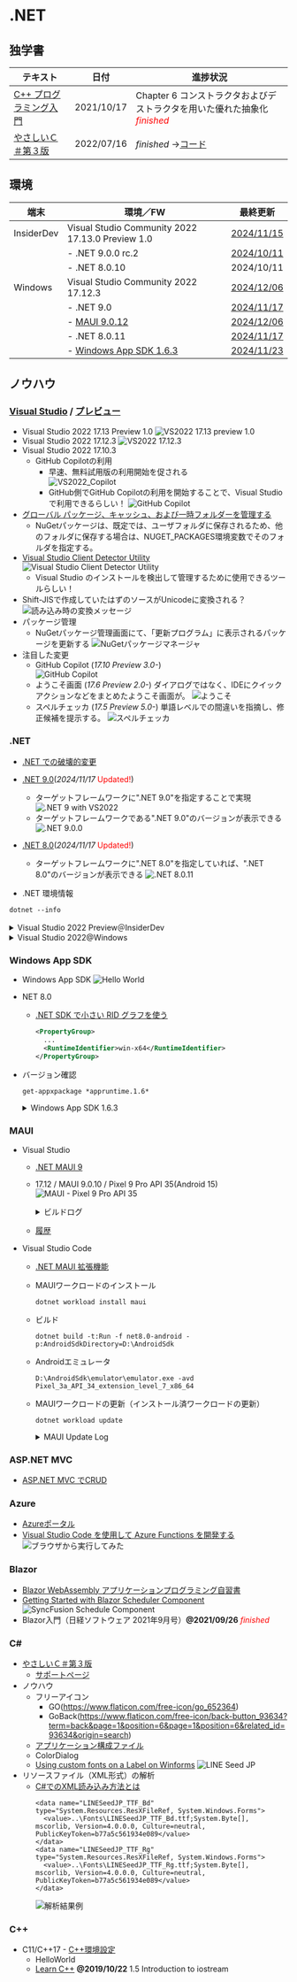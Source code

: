 # .NET

##  独学書

  |テキスト                                                      |日付      |進捗状況
  |-------------------------------------------------------------|----------|---
  |[C++ プログラミング入門](http://examples.oreilly.com/core/)     |2021/10/17|Chapter 6 コンストラクタおよびデストラクタを用いた優れた抽象化<span style="color: red;">*finished*</span>
  |[やさしいＣ＃第３版](https://isbn2.sbcr.jp/03922/)              |2022/07/16|*finished* ->[コード](https://github.com/Tatsukiyoshi/Weekend_Programming/tree/main/net/C%23/YCSSample)

##  環境
  |端末       |環境／FW                                          |最終更新
  |-----------|-------------------------------------------------|----------
  |InsiderDev |Visual Studio Community 2022 17.13.0 Preview 1.0 |[2024/11/15](https://learn.microsoft.com/ja-jp/visualstudio/releases/2022/release-notes-preview)
  |           |- .NET 9.0.0 rc.2                                |[2024/10/11](https://dotnet.microsoft.com/en-us/download/dotnet/9.0?hl=ja-JP)
  |           |- .NET 8.0.10                                    |2024/10/11
  |Windows    |Visual Studio Community 2022 17.12.3             |[2024/12/06](https://learn.microsoft.com/en-us/visualstudio/releases/2022/release-notes)
  |           |- .NET 9.0                                       |[2024/11/17](https://dotnet.microsoft.com/ja-jp/download/dotnet)
  |           |  - [MAUI 9.0.12](#maui)                         |[2024/12/06](https://github.com/dotnet/maui)
  |           |- .NET 8.0.11                                    |[2024/11/17](https://dotnet.microsoft.com/ja-jp/download/dotnet)
  |           |- [Windows App SDK 1.6.3](#windows-app-sdk)      |[2024/11/23](https://learn.microsoft.com/ja-jp/windows/apps/windows-app-sdk/downloads)

##  ノウハウ
### [Visual Studio](https://visualstudio.microsoft.com/ja/vs/) / [プレビュー](https://visualstudio.microsoft.com/ja/vs/preview/)
  - Visual Studio 2022 17.13 Preview 1.0
    ![VS2022 17.13 preview 1.0](../images/VisualStudio/20241115_Update_VS2022_17.13_Preview1.0.png)
  - Visual Studio 2022 17.12.3
    ![VS2022 17.12.3](../images/VisualStudio/20241206_Update_VS2022_17.12.3.png)
  - Visual Studio 2022 17.10.3
    - GitHub Copilotの利用
      - 早速、無料試用版の利用開始を促される <BR />
        ![VS2022_Copilot](../images/VisualStudio/20240704_GitHub_Copilot.png)
      - GitHub側でGitHub Copilotの利用を開始することで、Visual Studioで利用できるらしい！
        ![GitHub Copilot](../images/VisualStudio/20240704_GitHub_Copilot_Setting.png)
  - [グローバル パッケージ、キャッシュ、および一時フォルダーを管理する](https://learn.microsoft.com/ja-jp/nuget/consume-packages/managing-the-global-packages-and-cache-folders)
    - NuGetパッケージは、既定では、ユーザフォルダに保存されるため、他のフォルダに保存する場合は、NUGET_PACKAGES環境変数でそのフォルダを指定する。
  - [Visual Studio Client Detector Utility](https://learn.microsoft.com/ja-jp/visualstudio/install/tools-for-managing-visual-studio-instances?view=vs-2022)
    ![Visual Studio Client Detector Utility](../images/VisualStudio/20231006_VisualStudio_ClientDetectorUtility.png)
    -  Visual Studio のインストールを検出して管理するために使用できるツールらしい！
  - Shift-JISで作成していたはずのソースがUnicodeに変換される？
    ![読み込み時の変換メッセージ](../images/VisualStudio/20240403_Csharp_convert_unicode.png)
  - パッケージ管理
    - NuGetパッケージ管理画面にて、「更新プログラム」に表示されるパッケージを更新する
    ![NuGetパッケージマネージャ](../images/VisualStudio/20240407_Update_NuGet_Package.png)
  - 注目した変更
    - GitHub Copilot (*17.10 Preview 3.0-*) <BR/>
      ![GitHub Copilot](../images/VisualStudio/20240412_GitHub_Copilot.png)    
    - ようこそ画面 (*17.6 Preview 2.0-*)
      ダイアログではなく、IDEにクイックアクションなどをまとめたようこそ画面が。
      ![ようこそ](../images/VisualStudio/20230317_VS2022_17.6_Preview2.0_welcome.png)
    - スペルチェッカ (*17.5 Preview 5.0-*)
      単語レベルでの間違いを指摘し、修正候補を提示する。
      ![スペルチェッカ](../images/VisualStudio/20230121_SpellChecker.png)
### .NET
  - [.NET での破壊的変更](https://learn.microsoft.com/ja-jp/dotnet/core/compatibility/breaking-changes)
  - [.NET 9.0](https://dotnet.microsoft.com/en-us/download/dotnet/9.0?hl=ja-JP)(*2024/11/17* <span style="color: red;">Updated!</span>)
    - ターゲットフレームワークに".NET 9.0"を指定することで実現
      ![.NET 9 with VS2022](../images/VisualStudio/20240314_VS2022_dotnet9.png)
    - ターゲットフレームワークである".NET 9.0"のバージョンが表示できる
      ![.NET 9.0.0](../images/VisualStudio/20241117_dotnet9.png)
  - [.NET 8.0](https://dotnet.microsoft.com/ja-jp/download/dotnet/8.0)(*2024/11/17* <span style="color: red;">Updated!</span>)
    - ターゲットフレームワークに".NET 8.0"を指定していれば、".NET 8.0"のバージョンが表示できる
      ![.NET 8.0.11](../images/VisualStudio/20241117_dotnet8.0.11.png)

  - .NET 環境情報
  ```
  dotnet --info
  ```
  <details>
  <summary>Visual Studio 2022 Preview＠InsiderDev</summary>

  ```
  .NET SDK:
  Version:           9.0.100-rc.2.24474.11
  Commit:            315e1305db
  Workload version:  9.0.100-manifests.4872d5d5
  MSBuild version:   17.12.0-preview-24473-03+fea15fbd1

  ランタイム環境:
  OS Name:     Windows
  OS Version:  10.0.26120
  OS Platform: Windows
  RID:         win-x64
  Base Path:   C:\Program Files\dotnet\sdk\9.0.100-rc.2.24474.11\

  インストール済みの .NET ワークロード:
  [maui-windows]
    インストール ソース: VS 17.13.35507.96
    マニフェストのバージョン:    9.0.0-rc.2.24503.2/9.0.100-rc.2
    マニフェスト パス:       C:\Program Files\dotnet\sdk-manifests\9.0.100-rc.2\microsoft.net.sdk.maui\9.0.0-rc.2.24503.2\WorkloadManifest.json
    インストールの種類:              Msi

  [maccatalyst]
    インストール ソース: VS 17.13.35507.96
    マニフェストのバージョン:    18.0.9600-net9-rc2/9.0.100-rc.2
    マニフェスト パス:       C:\Program Files\dotnet\sdk-manifests\9.0.100-rc.2\microsoft.net.sdk.maccatalyst\18.0.9600-net9-rc2\WorkloadManifest.json
    インストールの種類:              Msi

  [ios]
    インストール ソース: VS 17.13.35507.96
    マニフェストのバージョン:    18.0.9600-net9-rc2/9.0.100-rc.2
    マニフェスト パス:       C:\Program Files\dotnet\sdk-manifests\9.0.100-rc.2\microsoft.net.sdk.ios\18.0.9600-net9-rc2\WorkloadManifest.json
    インストールの種類:              Msi

  [android]
    インストール ソース: VS 17.13.35507.96
    マニフェストのバージョン:    35.0.0-rc.2.152/9.0.100-rc.2
    マニフェスト パス:       C:\Program Files\dotnet\sdk-manifests\9.0.100-rc.2\microsoft.net.sdk.android\35.0.0-rc.2.152\WorkloadManifest.json
    インストールの種類:              Msi

  新しいマニフェストをインストールするときに loose manifests を使用するように構成されています。

  Host:
    Version:      9.0.0-rc.2.24473.5
    Architecture: x64
    Commit:       990ebf52fc

  .NET SDKs installed:
    9.0.100-rc.2.24474.11 [C:\Program Files\dotnet\sdk]

  .NET runtimes installed:
    Microsoft.AspNetCore.App 8.0.10 [C:\Program Files\dotnet\shared\Microsoft.AspNetCore.App]
    Microsoft.AspNetCore.App 9.0.0-rc.2.24474.3 [C:\Program Files\dotnet\shared\Microsoft.AspNetCore.App]
    Microsoft.NETCore.App 8.0.10 [C:\Program Files\dotnet\shared\Microsoft.NETCore.App]
    Microsoft.NETCore.App 9.0.0-rc.2.24473.5 [C:\Program Files\dotnet\shared\Microsoft.NETCore.App]
    Microsoft.WindowsDesktop.App 8.0.10 [C:\Program Files\dotnet\shared\Microsoft.WindowsDesktop.App]
    Microsoft.WindowsDesktop.App 9.0.0-rc.2.24474.4 [C:\Program Files\dotnet\shared\Microsoft.WindowsDesktop.App]

  Other architectures found:
    x86   [C:\Program Files (x86)\dotnet]
      registered at [HKLM\SOFTWARE\dotnet\Setup\InstalledVersions\x86\InstallLocation]

  Environment variables:
    Not set

  global.json file:
    Not found

  Learn more:
    https://aka.ms/dotnet/info

  Download .NET:
    https://aka.ms/dotnet/download
  ```
  </details>
  <details>
  <summary>Visual Studio 2022@Windows</summary>

  ```
  .NET SDK:
  Version:           9.0.101
  Commit:            eedb237549
  Workload version:  9.0.100-manifests.4a280210
  MSBuild version:   17.12.12+1cce77968

  ランタイム環境:
  OS Name:     Windows
  OS Version:  10.0.26100
  OS Platform: Windows
  RID:         win-x64
  Base Path:   C:\Program Files\dotnet\sdk\9.0.101\

  インストール済みの .NET ワークロード:
  [maccatalyst]
    インストール ソース: VS 17.12.35527.113
    マニフェストのバージョン:    18.1.9163/9.0.100
    マニフェスト パス:       C:\Program Files\dotnet\sdk-manifests\9.0.100\microsoft.net.sdk.maccatalyst\18.1.9163\WorkloadManifest.json
    インストールの種類:              Msi

  [android]
    インストール ソース: VS 17.12.35527.113
    マニフェストのバージョン:    35.0.7/9.0.100
    マニフェスト パス:       C:\Program Files\dotnet\sdk-manifests\9.0.100\microsoft.net.sdk.android\35.0.7\WorkloadManifest.json
    インストールの種類:              Msi

  [maui-windows]
    インストール ソース: VS 17.12.35527.113
    マニフェストのバージョン:    9.0.0/9.0.100
    マニフェスト パス:       C:\Program Files\dotnet\sdk-manifests\9.0.100\microsoft.net.sdk.maui\9.0.0\WorkloadManifest.json
    インストールの種類:              Msi

  [ios]
    インストール ソース: VS 17.12.35527.113
    マニフェストのバージョン:    18.1.9163/9.0.100
    マニフェスト パス:       C:\Program Files\dotnet\sdk-manifests\9.0.100\microsoft.net.sdk.ios\18.1.9163\WorkloadManifest.json
    インストールの種類:              Msi

  新しいマニフェストをインストールするときに loose manifests を使用するように構成されています。

  Host:
    Version:      9.0.0
    Architecture: x64
    Commit:       9d5a6a9aa4

  .NET SDKs installed:
    6.0.428 [C:\Program Files\dotnet\sdk]
    9.0.101 [C:\Program Files\dotnet\sdk]

  .NET runtimes installed:
    Microsoft.AspNetCore.App 6.0.36 [C:\Program Files\dotnet\shared\Microsoft.AspNetCore.App]
    Microsoft.AspNetCore.App 8.0.11 [C:\Program Files\dotnet\shared\Microsoft.AspNetCore.App]
    Microsoft.AspNetCore.App 9.0.0 [C:\Program Files\dotnet\shared\Microsoft.AspNetCore.App]
    Microsoft.NETCore.App 6.0.36 [C:\Program Files\dotnet\shared\Microsoft.NETCore.App]
    Microsoft.NETCore.App 8.0.11 [C:\Program Files\dotnet\shared\Microsoft.NETCore.App]
    Microsoft.NETCore.App 9.0.0 [C:\Program Files\dotnet\shared\Microsoft.NETCore.App]
    Microsoft.WindowsDesktop.App 6.0.36 [C:\Program Files\dotnet\shared\Microsoft.WindowsDesktop.App]
    Microsoft.WindowsDesktop.App 8.0.11 [C:\Program Files\dotnet\shared\Microsoft.WindowsDesktop.App]
    Microsoft.WindowsDesktop.App 9.0.0 [C:\Program Files\dotnet\shared\Microsoft.WindowsDesktop.App]

  Other architectures found:
    x86   [C:\Program Files (x86)\dotnet]
      registered at [HKLM\SOFTWARE\dotnet\Setup\InstalledVersions\x86\InstallLocation]

  Environment variables:
    Not set

  global.json file:
    Not found

  Learn more:
    https://aka.ms/dotnet/info

  Download .NET:
    https://aka.ms/dotnet/download
  ```
  </details>

### Windows App SDK
  - Windows App SDK
    ![Hello World](../images/VisualStudio/20241011_VS2022_17.11.5_AppSDK1.6.1.png)
  - NET 8.0
    - [.NET SDK で小さい RID グラフを使う](https://learn.microsoft.com/ja-jp/dotnet/core/compatibility/sdk/8.0/rid-graph)
      ```xml
      <PropertyGroup>
        ...
        <RuntimeIdentifier>win-x64</RuntimeIdentifier>
      </PropertyGroup>
      ```
  - バージョン確認
    ```
    get-appxpackage *appruntime.1.6*
    ```
    <details>
    <summary>Windows App SDK 1.6.3</summary>

    ```
    Name              : Microsoft.WindowsAppRuntime.1.6
    Publisher         : CN=Microsoft Corporation, O=Microsoft Corporation, L=Redmond, S=Washington, C=US
    Architecture      : X86
    ResourceId        :
    Version           : 6000.318.2304.0
    PackageFullName   : Microsoft.WindowsAppRuntime.1.6_6000.318.2304.0_x86__8wekyb3d8bbwe
    InstallLocation   : C:\Program Files\WindowsApps\Microsoft.WindowsAppRuntime.1.6_6000.318.2304.0_x86__8wekyb3d8bbwe
    IsFramework       : True
    PackageFamilyName : Microsoft.WindowsAppRuntime.1.6_8wekyb3d8bbwe
    PublisherId       : 8wekyb3d8bbwe
    IsResourcePackage : False
    IsBundle          : False
    IsDevelopmentMode : False
    NonRemovable      : False
    IsPartiallyStaged : False
    SignatureKind     : Store
    Status            : Ok

    Name              : Microsoft.WindowsAppRuntime.1.6
    Publisher         : CN=Microsoft Corporation, O=Microsoft Corporation, L=Redmond, S=Washington, C=US
    Architecture      : X64
    ResourceId        :
    Version           : 6000.318.2304.0
    PackageFullName   : Microsoft.WindowsAppRuntime.1.6_6000.318.2304.0_x64__8wekyb3d8bbwe
    InstallLocation   : C:\Program Files\WindowsApps\Microsoft.WindowsAppRuntime.1.6_6000.318.2304.0_x64__8wekyb3d8bbwe
    IsFramework       : True
    PackageFamilyName : Microsoft.WindowsAppRuntime.1.6_8wekyb3d8bbwe
    PublisherId       : 8wekyb3d8bbwe
    IsResourcePackage : False
    IsBundle          : False
    IsDevelopmentMode : False
    NonRemovable      : False
    IsPartiallyStaged : False
    SignatureKind     : Store
    Status            : Ok
    ```
    </details>

### MAUI
  - Visual Studio
    - [.NET MAUI 9](https://learn.microsoft.com/en-us/dotnet/maui/whats-new/dotnet-9?view=net-maui-8.0)
    - 17.12 / MAUI 9.0.10 / Pixel 9 Pro API 35(Android 15)
      ![MAUI - Pixel 9 Pro API 35](../images/VisualStudio/20241117_VS2022_17.12_MAUI9.0.10_Android15.png)
      <details>
      <summary>ビルドログ</summary>
      ```
      18:43 でビルドが開始されました...
      1>------ ビルド開始: プロジェクト: MauiApp9, 構成: Debug Any CPU ------
      1>ビルドの速度を上げるために、アナライザーをスキップしています。'ビルド' または '再ビルド' コマンドを実行してアナライザーを実行できます。
      1>Including assemblies for Hot Reload support
      1>MauiApp9 -> D:\Repository\Weekend_Programming\net\MAUI\MauiApp9\MauiApp9\bin\Debug\net9.0-android\MauiApp9.dll
      2>------ 配置開始: プロジェクト: MauiApp9, 構成: Debug Any CPU ------
      2>Pixel_9_Pro_API_35 に対する配置を開始しています...
      2>エミュレーターの準備ができるまで待機しています...
      2>Pixel_9_Pro_API_35 に配置しています...
      ビルドを開始しました。
      プロジェクト "MauiApp9.csproj" (Install ターゲット):
      指定された RuntimeIdentifier 'android-arm64' で利用できるアプリケーション ホストはありません。
      指定された RuntimeIdentifier 'android-x64' で利用できるアプリケーション ホストはありません。
      Found Java SDK version 17.0.12.
      Looking for Android NDK...
      Looking for Android SDK...
      Found Xamarin.Android 13.2.99.932
      MonoAndroid Tools: C:\Program Files\dotnet\packs\Microsoft.Android.Sdk.Windows\35.0.7\tools\
      Android Platform API level: 35
      TargetFrameworkVersion: v9.0
      Android NDK: 
      Android SDK: C:\Program Files (x86)\Android\android-sdk\
      Android SDK Build Tools: C:\Program Files (x86)\Android\android-sdk\build-tools\35.0.0\
      Java SDK: C:\Program Files (x86)\Android\openjdk\jdk-17.0.12\
      Application Java class: android.app.Application
      _OuterIntermediateOutputPath: 
      IntermediateOutputPath: obj\Debug
      et9.0-android\
      "obj\Debug
      et9.0-android\staticwebassets.references.upToDateCheck.txt" の 'WriteOnlyWhenDifferent' 属性は、'Overwrite="true"' の場合にのみ有効になります。
      すべての出力ファイルが入力ファイルに対して最新なので、ターゲット "_ProcessScopedCssFiles" を省略します。
      Accepted compressed asset 'D:\Repository\Weekend_Programming
      et\MAUI\MauiApp9\MauiApp9\obj\Debug
      et9.0-android\compressed\quqdvlarqf-e5tk7yf482.gz' for 'D:\Repository\Weekend_Programming
      et\MAUI\MauiApp9\MauiApp9\wwwroot\css\app.css'.
      Accepted compressed asset 'D:\Repository\Weekend_Programming
      et\MAUI\MauiApp9\MauiApp9\obj\Debug
      et9.0-android\compressed\7ezkn64cgu-6gzpyzhau4.gz' for 'D:\Repository\Weekend_Programming
      et\MAUI\MauiApp9\MauiApp9\wwwroot\css\bootstrap\bootstrap.min.css'.
      Accepted compressed asset 'D:\Repository\Weekend_Programming
      et\MAUI\MauiApp9\MauiApp9\obj\Debug
      et9.0-android\compressed\w1cn9yk6jz-8inm30yfxf.gz' for 'D:\Repository\Weekend_Programming
      et\MAUI\MauiApp9\MauiApp9\wwwroot\css\bootstrap\bootstrap.min.css.map'.
      Accepted compressed asset 'D:\Repository\Weekend_Programming
      et\MAUI\MauiApp9\MauiApp9\obj\Debug
      et9.0-android\compressed\09ivkjf474-knq8i9ludi.gz' for 'D:\Repository\Weekend_Programming
      et\MAUI\MauiApp9\MauiApp9\wwwroot\index.html'.
      Accepted compressed asset 'D:\Repository\Weekend_Programming
      et\MAUI\MauiApp9\MauiApp9\obj\Debug
      et9.0-android\compressed\at5bgn53p2-u4z5qnisnb.gz' for 'D:\Repository\Weekend_Programming
      et\MAUI\MauiApp9\MauiApp9\obj\Debug
      et9.0-android\scopedcss\bundle\MauiApp9.styles.css'.
      Accepted compressed asset 'D:\Repository\Weekend_Programming
      et\MAUI\MauiApp9\MauiApp9\obj\Debug
      et9.0-android\compressed\tshj81g4um-u4z5qnisnb.gz' for 'D:\Repository\Weekend_Programming
      et\MAUI\MauiApp9\MauiApp9\obj\Debug
      et9.0-android\scopedcss\projectbundle\MauiApp9.bundle.scp.css'.
      Resolved 6 compressed assets for 6 candidate assets.
      Processing compressed asset: D:\Repository\Weekend_Programming
      et\MAUI\MauiApp9\MauiApp9\obj\Debug
      et9.0-android\compressed\quqdvlarqf-e5tk7yf482.gz
      Processing compressed asset: D:\Repository\Weekend_Programming
      et\MAUI\MauiApp9\MauiApp9\obj\Debug
      et9.0-android\compressed\7ezkn64cgu-6gzpyzhau4.gz
      Processing compressed asset: D:\Repository\Weekend_Programming
      et\MAUI\MauiApp9\MauiApp9\obj\Debug
      et9.0-android\compressed\w1cn9yk6jz-8inm30yfxf.gz
      Processing compressed asset: D:\Repository\Weekend_Programming
      et\MAUI\MauiApp9\MauiApp9\obj\Debug
      et9.0-android\compressed\09ivkjf474-knq8i9ludi.gz
      Processing compressed asset: D:\Repository\Weekend_Programming
      et\MAUI\MauiApp9\MauiApp9\obj\Debug
      et9.0-android\compressed\at5bgn53p2-u4z5qnisnb.gz
      Processing compressed asset: D:\Repository\Weekend_Programming
      et\MAUI\MauiApp9\MauiApp9\obj\Debug
      et9.0-android\compressed\tshj81g4um-u4z5qnisnb.gz
      出力がないため、ターゲット "_BuildCopyStaticWebAssetsPreserveNewest" を省略しています。
      出力がないため、ターゲット "_BuildCopyStaticWebAssetsPreserveNewest" を省略しています。
      The asset 'D:\Repository\Weekend_Programming
      et\MAUI\MauiApp9\MauiApp9\obj\Debug
      et9.0-android\compressed\09ivkjf474-knq8i9ludi.gz' with related asset 'D:\Repository\Weekend_Programming
      et\MAUI\MauiApp9\MauiApp9\wwwroot\index.html' was detected as already compressed with format 'gzip'.
      The asset 'D:\Repository\Weekend_Programming
      et\MAUI\MauiApp9\MauiApp9\obj\Debug
      et9.0-android\compressed\7ezkn64cgu-6gzpyzhau4.gz' with related asset 'D:\Repository\Weekend_Programming
      et\MAUI\MauiApp9\MauiApp9\wwwroot\css\bootstrap\bootstrap.min.css' was detected as already compressed with format 'gzip'.
      The asset 'D:\Repository\Weekend_Programming
      et\MAUI\MauiApp9\MauiApp9\obj\Debug
      et9.0-android\compressed\at5bgn53p2-u4z5qnisnb.gz' with related asset 'D:\Repository\Weekend_Programming
      et\MAUI\MauiApp9\MauiApp9\obj\Debug
      et9.0-android\scopedcss\bundle\MauiApp9.styles.css' was detected as already compressed with format 'gzip'.
      The asset 'D:\Repository\Weekend_Programming
      et\MAUI\MauiApp9\MauiApp9\obj\Debug
      et9.0-android\compressed\quqdvlarqf-e5tk7yf482.gz' with related asset 'D:\Repository\Weekend_Programming
      et\MAUI\MauiApp9\MauiApp9\wwwroot\css\app.css' was detected as already compressed with format 'gzip'.
      The asset 'D:\Repository\Weekend_Programming
      et\MAUI\MauiApp9\MauiApp9\obj\Debug
      et9.0-android\compressed\tshj81g4um-u4z5qnisnb.gz' with related asset 'D:\Repository\Weekend_Programming
      et\MAUI\MauiApp9\MauiApp9\obj\Debug
      et9.0-android\scopedcss\projectbundle\MauiApp9.bundle.scp.css' was detected as already compressed with format 'gzip'.
      The asset 'D:\Repository\Weekend_Programming
      et\MAUI\MauiApp9\MauiApp9\obj\Debug
      et9.0-android\compressed\w1cn9yk6jz-8inm30yfxf.gz' with related asset 'D:\Repository\Weekend_Programming
      et\MAUI\MauiApp9\MauiApp9\wwwroot\css\bootstrap\bootstrap.min.css.map' was detected as already compressed with format 'gzip'.
      Ignoring asset 'D:\Repository\Weekend_Programming
      et\MAUI\MauiApp9\MauiApp9\obj\Debug
      et9.0-android\scopedcss\bundle\MauiApp9.styles.css' because it was already resolved with format 'gzip'.
      Ignoring asset 'D:\Repository\Weekend_Programming
      et\MAUI\MauiApp9\MauiApp9\obj\Debug
      et9.0-android\scopedcss\projectbundle\MauiApp9.bundle.scp.css' because it was already resolved with format 'gzip'.
      Ignoring asset 'D:\Repository\Weekend_Programming
      et\MAUI\MauiApp9\MauiApp9\wwwroot\css\app.css' because it was already resolved with format 'gzip'.
      Ignoring asset 'D:\Repository\Weekend_Programming
      et\MAUI\MauiApp9\MauiApp9\wwwroot\css\bootstrap\bootstrap.min.css' because it was already resolved with format 'gzip'.
      Ignoring asset 'D:\Repository\Weekend_Programming
      et\MAUI\MauiApp9\MauiApp9\wwwroot\css\bootstrap\bootstrap.min.css.map' because it was already resolved with format 'gzip'.
      Ignoring asset 'D:\Repository\Weekend_Programming
      et\MAUI\MauiApp9\MauiApp9\wwwroot\index.html' because it was already resolved with format 'gzip'.
      Accepted compressed asset 'D:\Repository\Weekend_Programming
      et\MAUI\MauiApp9\MauiApp9\obj\Debug
      et9.0-android\compressed\publish\at5bgn53p2-u4z5qnisnb.br' for 'D:\Repository\Weekend_Programming
      et\MAUI\MauiApp9\MauiApp9\obj\Debug
      et9.0-android\scopedcss\bundle\MauiApp9.styles.css'.
      Accepted compressed asset 'D:\Repository\Weekend_Programming
      et\MAUI\MauiApp9\MauiApp9\obj\Debug
      et9.0-android\compressed\publish\tshj81g4um-u4z5qnisnb.br' for 'D:\Repository\Weekend_Programming
      et\MAUI\MauiApp9\MauiApp9\obj\Debug
      et9.0-android\scopedcss\projectbundle\MauiApp9.bundle.scp.css'.
      Accepted compressed asset 'D:\Repository\Weekend_Programming
      et\MAUI\MauiApp9\MauiApp9\obj\Debug
      et9.0-android\compressed\publish\quqdvlarqf-e5tk7yf482.br' for 'D:\Repository\Weekend_Programming
      et\MAUI\MauiApp9\MauiApp9\wwwroot\css\app.css'.
      Accepted compressed asset 'D:\Repository\Weekend_Programming
      et\MAUI\MauiApp9\MauiApp9\obj\Debug
      et9.0-android\compressed\publish\7ezkn64cgu-6gzpyzhau4.br' for 'D:\Repository\Weekend_Programming
      et\MAUI\MauiApp9\MauiApp9\wwwroot\css\bootstrap\bootstrap.min.css'.
      Accepted compressed asset 'D:\Repository\Weekend_Programming
      et\MAUI\MauiApp9\MauiApp9\obj\Debug
      et9.0-android\compressed\publish\w1cn9yk6jz-8inm30yfxf.br' for 'D:\Repository\Weekend_Programming
      et\MAUI\MauiApp9\MauiApp9\wwwroot\css\bootstrap\bootstrap.min.css.map'.
      Accepted compressed asset 'D:\Repository\Weekend_Programming
      et\MAUI\MauiApp9\MauiApp9\obj\Debug
      et9.0-android\compressed\publish\09ivkjf474-knq8i9ludi.br' for 'D:\Repository\Weekend_Programming
      et\MAUI\MauiApp9\MauiApp9\wwwroot\index.html'.
      Resolved 6 compressed assets for 6 candidate assets.
      C:\Program Files\dotnet\dotnet.exe "C:\Program Files\dotnet\sdk\9.0.100\Sdks\Microsoft.NET.Sdk.StaticWebAssets\targets\..\tools
      et9.0\Microsoft.NET.Sdk.StaticWebAssets.Tool.dll" brotli

      Processing compressed asset: D:\Repository\Weekend_Programming
      et\MAUI\MauiApp9\MauiApp9\obj\Debug
      et9.0-android\compressed\09ivkjf474-knq8i9ludi.gz
      Processing compressed asset: D:\Repository\Weekend_Programming
      et\MAUI\MauiApp9\MauiApp9\obj\Debug
      et9.0-android\compressed\7ezkn64cgu-6gzpyzhau4.gz
      Processing compressed asset: D:\Repository\Weekend_Programming
      et\MAUI\MauiApp9\MauiApp9\obj\Debug
      et9.0-android\compressed\at5bgn53p2-u4z5qnisnb.gz
      Processing compressed asset: D:\Repository\Weekend_Programming
      et\MAUI\MauiApp9\MauiApp9\obj\Debug
      et9.0-android\compressed\quqdvlarqf-e5tk7yf482.gz
      Processing compressed asset: D:\Repository\Weekend_Programming
      et\MAUI\MauiApp9\MauiApp9\obj\Debug
      et9.0-android\compressed\tshj81g4um-u4z5qnisnb.gz
      Processing compressed asset: D:\Repository\Weekend_Programming
      et\MAUI\MauiApp9\MauiApp9\obj\Debug
      et9.0-android\compressed\w1cn9yk6jz-8inm30yfxf.gz
      Processing compressed asset: D:\Repository\Weekend_Programming
      et\MAUI\MauiApp9\MauiApp9\obj\Debug
      et9.0-android\compressed\publish\at5bgn53p2-u4z5qnisnb.br
      Processing compressed asset: D:\Repository\Weekend_Programming
      et\MAUI\MauiApp9\MauiApp9\obj\Debug
      et9.0-android\compressed\publish\tshj81g4um-u4z5qnisnb.br
      Processing compressed asset: D:\Repository\Weekend_Programming
      et\MAUI\MauiApp9\MauiApp9\obj\Debug
      et9.0-android\compressed\publish\quqdvlarqf-e5tk7yf482.br
      Processing compressed asset: D:\Repository\Weekend_Programming
      et\MAUI\MauiApp9\MauiApp9\obj\Debug
      et9.0-android\compressed\publish\7ezkn64cgu-6gzpyzhau4.br
      Processing compressed asset: D:\Repository\Weekend_Programming
      et\MAUI\MauiApp9\MauiApp9\obj\Debug
      et9.0-android\compressed\publish\w1cn9yk6jz-8inm30yfxf.br
      Processing compressed asset: D:\Repository\Weekend_Programming
      et\MAUI\MauiApp9\MauiApp9\obj\Debug
      et9.0-android\compressed\publish\09ivkjf474-knq8i9ludi.br
      すべての出力ファイルが入力ファイルに対して最新なので、ターゲット "ProcessMauiSplashScreens" を省略します。
      すべての出力ファイルが入力ファイルに対して最新なので、ターゲット "ProcessMauiFonts" を省略します。
      すべての出力ファイルが入力ファイルに対して最新なので、ターゲット "ResizetizeImages" を省略します。
      すべての出力ファイルが入力ファイルに対して最新なので、ターゲット "_ResolveLibraryProjectImports" を省略します。
      すべての出力ファイルが入力ファイルに対して最新なので、ターゲット "_BuildLibraryImportsCache" を省略します。
      すべての出力ファイルが入力ファイルに対して最新なので、ターゲット "_GenerateResourceCaseMap" を省略します。
      すべての出力ファイルが入力ファイルに対して最新なので、ターゲット "_GenerateResourceDesignerIntermediateClass" を省略します。
      出力がないため、ターゲット "_GenerateLayoutBindings" を省略しています。
      すべての出力ファイルが入力ファイルに対して最新なので、ターゲット "_ConvertResourcesCases" を省略します。
      すべての出力ファイルが入力ファイルに対して最新なので、ターゲット "_CompileResources" を省略します。
      すべての出力ファイルが入力ファイルに対して最新なので、ターゲット "_PrepareUpdateAndroidResgen" を省略します。
      すべての出力ファイルが入力ファイルに対して最新なので、ターゲット "_UpdateAndroidResgen" を省略します。
      プロジェクト "MauiApp9.csproj" (_ComputeFilesToPublishForRuntimeIdentifiers ターゲット):
      _OuterIntermediateOutputPath: obj\Debug
      et9.0-android\
      IntermediateOutputPath: obj\Debug
      et9.0-android\android-x64\
      プロジェクト "MauiApp9.csproj" のビルドが終了しました。
      すべての出力ファイルが入力ファイルに対して最新なので、ターゲット "_LinkAssembliesNoShrink" を省略します。
      すべての出力ファイルが入力ファイルに対して最新なので、ターゲット "_GenerateJavaStubs" を省略します。
      すべての出力ファイルが入力ファイルに対して最新なので、ターゲット "_ManifestMerger" を省略します。
      すべての出力ファイルが入力ファイルに対して最新なので、ターゲット "_ConvertCustomView" を省略します。
      すべての出力ファイルが入力ファイルに対して最新なので、ターゲット "_AddStaticResources" を省略します。
      すべての出力ファイルが入力ファイルに対して最新なので、ターゲット "_GenerateEmptyAndroidRemapNativeCode" を省略します。
      すべての出力ファイルが入力ファイルに対して最新なので、ターゲット "_GeneratePackageManagerJava" を省略します。
      すべての出力ファイルが入力ファイルに対して最新なので、ターゲット "_GenerateAndroidAssetsDir" を省略します。
      すべての出力ファイルが入力ファイルに対して最新なので、ターゲット "_PrepareCreateBaseApk" を省略します。
      すべての出力ファイルが入力ファイルに対して最新なので、ターゲット "_CreateBaseApk" を省略します。
      すべての出力ファイルが入力ファイルに対して最新なので、ターゲット "_CompileJava" を省略します。
      すべての出力ファイルが入力ファイルに対して最新なので、ターゲット "_CompileNativeAssemblySources" を省略します。
      すべての出力ファイルが入力ファイルに対して最新なので、ターゲット "_CreateApplicationSharedLibraries" を省略します。
      すべての出力ファイルが入力ファイルに対して最新なので、ターゲット "_CompileToDalvik" を省略します。
      "D:\Repository\Weekend_Programming
      et\MAUI\MauiApp9\MauiApp9\obj\Debug
      et9.0-android\android\bin\com.companyname.mauiapp9.apk" から "D:\Repository\Weekend_Programming
      et\MAUI\MauiApp9\MauiApp9\bin\Debug
      et9.0-android\com.companyname.mauiapp9.apk" へファイルをコピーしています。
      "AlwaysCreate" が指定されたため "obj\Debug
      et9.0-android\android_debug_keystore.flag" を作成しています。
      "obj\Debug
      et9.0-android\android_debug_keystore.flag" のタッチ タスクを実行しています。
      C:\Program Files (x86)\Android\android-sdk\build-tools\35.0.0\zipalign.exe -p 16 "obj\Debug
      et9.0-android\android\bin\com.companyname.mauiapp9.apk" "bin\Debug
      et9.0-android\\com.companyname.mauiapp9-Signed.apk" 
      C:\Program Files (x86)\Android\openjdk\jdk-17.0.12\bin\java.exe -jar "C:\Program Files (x86)\Android\android-sdk\build-tools\35.0.0\lib\apksigner.jar" sign --ks "C:\Users\taish\AppData\Local\Xamarin\Mono for Android\debug.keystore" --ks-pass pass:android --ks-key-alias androiddebugkey --key-pass pass:android --min-sdk-version 24 --max-sdk-version 35  bin\Debug
      et9.0-android\com.companyname.mauiapp9-Signed.apk 
      Signed android package 'bin\Debug
      et9.0-android\com.companyname.mauiapp9-Signed.apk'
      ディレクトリ "obj\Debug
      et9.0-android\diagnostics" を作成しています。
      Using cached value from RegisterTaskObject
      Found device: emulator-5554
      "AlwaysCreate" が指定されたため "obj\Debug
      et9.0-android\upload.flag" を作成しています。
      2>Pixel_9_Pro_API_35 に対する配置に成功しました。
      "obj\Debug
      et9.0-android\upload.flag" のタッチ タスクを実行しています。
      ディレクトリ "obj\.cache\" を作成しています。
      プロジェクト "MauiApp9.csproj" のビルドが終了しました。
      ビルドに成功しました。
      ========== ビルド: 成功 1、失敗 0、最新の状態 0、スキップ 0 ==========
      =========== ビルド は 18:46 で完了し、02:48.869 分 掛かりました ==========
      ========== 展開: 1 正常終了、0 失敗、0 スキップ ==========
      ```
      </details>
    - [履歴](../history/VisualStudio.md)      
  - Visual Studio Code
    - [.NET MAUI 拡張機能](https://marketplace.visualstudio.com/items?itemName=ms-dotnettools.dotnet-maui)
    - MAUIワークロードのインストール
      ```
      dotnet workload install maui
      ```
    - ビルド
      ```
      dotnet build -t:Run -f net8.0-android -p:AndroidSdkDirectory=D:\AndroidSdk
      ```
    - Androidエミュレータ
      ```
      D:\AndroidSdk\emulator\emulator.exe -avd Pixel_3a_API_34_extension_level_7_x86_64
      ```
    - MAUIワークロードの更新（インストール済ワークロードの更新）
      ```
      dotnet workload update
      ```
      <details>
      <summary>MAUI Update Log</summary>

      ```
      広告マニフェスト microsoft.net.workload.emscripten.net6 を更新しました。
      広告マニフェスト microsoft.net.sdk.tvos を更新しました。
      広告マニフェスト microsoft.net.workload.mono.toolchain.net8 を更新しました。
      広告マニフェスト microsoft.net.sdk.maui を更新しました。
      広告マニフェスト microsoft.net.workload.emscripten.net7 を更新しました。
      広告マニフェスト microsoft.net.workload.emscripten.net8 を更新しました。
      広告マニフェスト microsoft.net.sdk.ios を更新しました。
      広告マニフェスト microsoft.net.sdk.maccatalyst を更新しました。
      広告マニフェスト microsoft.net.workload.emscripten.current を更新しました。
      広告マニフェスト microsoft.net.sdk.android を更新しました。
      広告マニフェスト microsoft.net.workload.mono.toolchain.current を更新しました。
      広告マニフェスト microsoft.net.workload.mono.toolchain.net7 を更新しました。
      広告マニフェスト microsoft.net.workload.mono.toolchain.net6 を更新しました。
      広告マニフェスト microsoft.net.sdk.macos を更新しました。
      広告マニフェスト microsoft.net.sdk.aspire を更新しました。
      Downloading microsoft.net.sdk.android.manifest-9.0.100-rc.2.msi.x64 (35.0.0-rc.2.152)
      microsoft.net.sdk.android.manifest-9.0.100-rc.2.msi.x64 をインストールしています ..... Done
      Downloading microsoft.net.sdk.ios.manifest-9.0.100-rc.2.msi.x64 (18.0.9600-net9-rc2)
      microsoft.net.sdk.ios.manifest-9.0.100-rc.2.msi.x64 をインストールしています .... Done
      Downloading microsoft.net.sdk.maccatalyst.manifest-9.0.100-rc.2.msi.x64 (18.0.9600-net9-rc2)
      microsoft.net.sdk.maccatalyst.manifest-9.0.100-rc.2.msi.x64 をインストールしています .... Done
      Downloading microsoft.net.sdk.macos.manifest-9.0.100-rc.2.msi.x64 (15.0.9600-net9-rc2)
      microsoft.net.sdk.macos.manifest-9.0.100-rc.2.msi.x64 をインストールしています ..... Done
      Downloading microsoft.net.sdk.maui.manifest-9.0.100-rc.2.msi.x64 (9.0.0-rc.2.24503.2)
      microsoft.net.sdk.maui.manifest-9.0.100-rc.2.msi.x64 をインストールしています .... Done
      Downloading microsoft.net.sdk.tvos.manifest-9.0.100-rc.2.msi.x64 (18.0.9600-net9-rc2)
      microsoft.net.sdk.tvos.manifest-9.0.100-rc.2.msi.x64 をインストールしています .... Done
      Downloading microsoft.net.sdk.aspire.manifest-8.0.100.msi.x64 (8.2.1)
      microsoft.net.sdk.aspire.manifest-8.0.100.msi.x64 をインストールしています .... Done
      この機能バンドにはワークロードがインストールされていません。以前の SDK バージョンでインストールしたワークロードを更新す るには、--from-previous-sdk オプションを含めます。
      Visual Studio ワークロードのインストール レコードを書き込み中: 'maui-windows, maccatalyst, ios, android'
      Downloading Microsoft.Maui.Graphics.Win2D.WinUI.Desktop.Msi.x64 (9.0.0-rc.2.24503.2)
      Microsoft.Maui.Graphics.Win2D.WinUI.Desktop.Msi.x64 をインストールしています .... Done
      Downloading Microsoft.AspNetCore.Components.WebView.Maui.Msi.x64 (9.0.0-rc.2.24503.2)
      Microsoft.AspNetCore.Components.WebView.Maui.Msi.x64 をインストールしています .... Done
      Downloading Microsoft.Maui.Sdk.Msi.x64 (9.0.0-rc.2.24503.2)
      Microsoft.Maui.Sdk.Msi.x64 をインストールしています ..... Done
      Downloading Microsoft.Maui.Sdk.Msi.x64 (8.0.82)
      Downloading Microsoft.Maui.Graphics.Msi.x64 (9.0.0-rc.2.24503.2)
      Microsoft.Maui.Graphics.Msi.x64 をインストールしています ..... Done
      Downloading Microsoft.Maui.Resizetizer.Msi.x64 (9.0.0-rc.2.24503.2)
      Microsoft.Maui.Resizetizer.Msi.x64 をインストールしています ..... Done
      Downloading Microsoft.Maui.Templates.net9.Msi.x64 (9.0.0-rc.2.24503.2)
      Microsoft.Maui.Templates.net9.Msi.x64 をインストールしています .... Done
      Downloading Microsoft.Maui.Templates.net8.Msi.x64 (8.0.82)
      Downloading Microsoft.Maui.Core.Msi.x64 (9.0.0-rc.2.24503.2)
      Microsoft.Maui.Core.Msi.x64 をインストールしています ..... Done
      Downloading Microsoft.Maui.Controls.Msi.x64 (9.0.0-rc.2.24503.2)
      Microsoft.Maui.Controls.Msi.x64 をインストールしています .... Done
      Downloading Microsoft.Maui.Controls.Build.Tasks.Msi.x64 (9.0.0-rc.2.24503.2)
      Microsoft.Maui.Controls.Build.Tasks.Msi.x64 をインストールしています ..... Done
      Downloading Microsoft.Maui.Controls.Core.Msi.x64 (9.0.0-rc.2.24503.2)
      Microsoft.Maui.Controls.Core.Msi.x64 をインストールしています ..... Done
      Downloading Microsoft.Maui.Controls.Xaml.Msi.x64 (9.0.0-rc.2.24503.2)
      Microsoft.Maui.Controls.Xaml.Msi.x64 をインストールしています ..... Done
      Downloading Microsoft.Maui.Controls.Compatibility.Msi.x64 (9.0.0-rc.2.24503.2)
      Microsoft.Maui.Controls.Compatibility.Msi.x64 をインストールしています ..... Done
      Downloading Microsoft.Maui.Essentials.Msi.x64 (9.0.0-rc.2.24503.2)
      Microsoft.Maui.Essentials.Msi.x64 をインストールしています ..... Done
      Downloading Microsoft.MacCatalyst.Sdk.net9.0_18.0.Msi.x64 (18.0.9600-net9-rc2)
      Microsoft.MacCatalyst.Sdk.net9.0_18.0.Msi.x64 をインストールしています ...... Done
      Downloading Microsoft.MacCatalyst.Sdk.net8.0_17.0.Msi.x64 (17.0.8523)
      Downloading Microsoft.MacCatalyst.Sdk.net8.0_18.0.Msi.x64 (18.0.8303)
      Microsoft.MacCatalyst.Sdk.net8.0_18.0.Msi.x64 をインストールしています ..... Done
      Downloading Microsoft.MacCatalyst.Ref.net9.0_18.0.Msi.x64 (18.0.9600-net9-rc2)
      Microsoft.MacCatalyst.Ref.net9.0_18.0.Msi.x64 をインストールしています ..... Done
      Downloading Microsoft.MacCatalyst.Runtime.maccatalyst-x64.net9.0_18.0.Msi.x64 (18.0.9600-net9-rc2)
      Microsoft.MacCatalyst.Runtime.maccatalyst-x64.net9.0_18.0.Msi.x64 をインストールしています ...... Done
      Downloading Microsoft.MacCatalyst.Runtime.maccatalyst-arm64.net9.0_18.0.Msi.x64 (18.0.9600-net9-rc2)
      Microsoft.MacCatalyst.Runtime.maccatalyst-arm64.net9.0_18.0.Msi.x64 をインストールしています ...... Done
      Downloading Microsoft.MacCatalyst.Templates.Msi.x64 (18.0.9600-net9-rc2)
      Microsoft.MacCatalyst.Templates.Msi.x64 をインストールしています .... Done
      Downloading Microsoft.NETCore.App.Runtime.Mono.maccatalyst-arm64.Msi.x64 (9.0.0-rc.2.24473.5)
      Microsoft.NETCore.App.Runtime.Mono.maccatalyst-arm64.Msi.x64 をインストールしています ........ Done
      Downloading Microsoft.NETCore.App.Runtime.Mono.maccatalyst-x64.Msi.x64 (9.0.0-rc.2.24473.5)
      Microsoft.NETCore.App.Runtime.Mono.maccatalyst-x64.Msi.x64 をインストールしています ........ Done
      Downloading Microsoft.NET.Runtime.MonoAOTCompiler.Task.Msi.x64 (9.0.0-rc.2.24473.5)
      Microsoft.NET.Runtime.MonoAOTCompiler.Task.Msi.x64 をインストールしています ..... Done
      Downloading Microsoft.NET.Runtime.MonoTargets.Sdk.Msi.x64 (9.0.0-rc.2.24473.5)
      Microsoft.NET.Runtime.MonoTargets.Sdk.Msi.x64 をインストールしています ..... Done
      Downloading Microsoft.NETCore.App.Runtime.Mono.maccatalyst-arm64.Msi.x64 (8.0.10)
      Microsoft.NETCore.App.Runtime.Mono.maccatalyst-arm64.Msi.x64 をインストールしています ......... Done
      Downloading Microsoft.NETCore.App.Runtime.Mono.maccatalyst-x64.Msi.x64 (8.0.10)
      Microsoft.NETCore.App.Runtime.Mono.maccatalyst-x64.Msi.x64 をインストールしています ......... Done
      Downloading Microsoft.NET.Runtime.MonoAOTCompiler.Task.Msi.x64 (8.0.10)
      Microsoft.NET.Runtime.MonoAOTCompiler.Task.Msi.x64 をインストールしています ..... Done
      Downloading Microsoft.NET.Runtime.MonoTargets.Sdk.Msi.x64 (8.0.10)
      Microsoft.NET.Runtime.MonoTargets.Sdk.Msi.x64 をインストールしています ..... Done
      Downloading Microsoft.iOS.Sdk.net9.0_18.0.Msi.x64 (18.0.9600-net9-rc2)
      Microsoft.iOS.Sdk.net9.0_18.0.Msi.x64 をインストールしています ....... Done
      Downloading Microsoft.iOS.Sdk.net8.0_17.0.Msi.x64 (17.0.8523)
      Downloading Microsoft.iOS.Sdk.net8.0_18.0.Msi.x64 (18.0.8303)
      Microsoft.iOS.Sdk.net8.0_18.0.Msi.x64 をインストールしています ....... Done
      Downloading Microsoft.iOS.Windows.Sdk.net9.0_18.0.Msi.x64 (18.0.9600-net9-rc2)
      Microsoft.iOS.Windows.Sdk.net9.0_18.0.Msi.x64 をインストールしています ....... Done
      Downloading Microsoft.iOS.Windows.Sdk.net8.0_17.0.Msi.x64 (17.0.8523)
      Downloading Microsoft.iOS.Windows.Sdk.net8.0_18.0.Msi.x64 (18.0.8303)
      Microsoft.iOS.Windows.Sdk.net8.0_18.0.Msi.x64 をインストールしています ........ Done
      Downloading Microsoft.iOS.Ref.net9.0_18.0.Msi.x64 (18.0.9600-net9-rc2)
      Microsoft.iOS.Ref.net9.0_18.0.Msi.x64 をインストールしています ..... Done
      Downloading Microsoft.iOS.Runtime.ios-arm64.net9.0_18.0.Msi.x64 (18.0.9600-net9-rc2)
      Microsoft.iOS.Runtime.ios-arm64.net9.0_18.0.Msi.x64 をインストールしています ...... Done
      Downloading Microsoft.iOS.Runtime.iossimulator-x64.net9.0_18.0.Msi.x64 (18.0.9600-net9-rc2)
      Microsoft.iOS.Runtime.iossimulator-x64.net9.0_18.0.Msi.x64 をインストールしています ...... Done
      Downloading Microsoft.iOS.Runtime.iossimulator-arm64.net9.0_18.0.Msi.x64 (18.0.9600-net9-rc2)
      Microsoft.iOS.Runtime.iossimulator-arm64.net9.0_18.0.Msi.x64 をインストールしています ...... Done
      Downloading Microsoft.iOS.Templates.Msi.x64 (18.0.9600-net9-rc2)
      Microsoft.iOS.Templates.Msi.x64 をインストールしています .... Done
      Downloading Microsoft.NETCore.App.Runtime.Mono.ios-arm64.Msi.x64 (9.0.0-rc.2.24473.5)
      Microsoft.NETCore.App.Runtime.Mono.ios-arm64.Msi.x64 をインストールしています ........ Done
      Downloading Microsoft.NETCore.App.Runtime.Mono.iossimulator-arm64.Msi.x64 (9.0.0-rc.2.24473.5)
      Microsoft.NETCore.App.Runtime.Mono.iossimulator-arm64.Msi.x64 をインストールしています ........ Done
      Downloading Microsoft.NETCore.App.Runtime.Mono.iossimulator-x64.Msi.x64 (9.0.0-rc.2.24473.5)
      Microsoft.NETCore.App.Runtime.Mono.iossimulator-x64.Msi.x64 をインストールしています ........ Done
      Downloading Microsoft.NETCore.App.Runtime.Mono.ios-arm64.Msi.x64 (8.0.10)
      Microsoft.NETCore.App.Runtime.Mono.ios-arm64.Msi.x64 をインストールしています ......... Done
      Downloading Microsoft.NETCore.App.Runtime.Mono.iossimulator-arm64.Msi.x64 (8.0.10)
      Microsoft.NETCore.App.Runtime.Mono.iossimulator-arm64.Msi.x64 をインストールしています ......... Done
      Downloading Microsoft.NETCore.App.Runtime.Mono.iossimulator-x64.Msi.x64 (8.0.10)
      Microsoft.NETCore.App.Runtime.Mono.iossimulator-x64.Msi.x64 をインストールしています ......... Done
      Downloading Microsoft.Android.Sdk.Windows.Msi.x64 (35.0.0-rc.2.152)
      Microsoft.Android.Sdk.Windows.Msi.x64 をインストールしています ............ Done
      Downloading Microsoft.Android.Sdk.Windows.Msi.x64 (34.0.143)
      Microsoft.Android.Sdk.Windows.Msi.x64 をインストールしています ............ Done
      Downloading Microsoft.Android.Ref.35.Msi.x64 (35.0.0-rc.2.152)
      Microsoft.Android.Ref.35.Msi.x64 をインストールしています ...... Done
      Downloading Microsoft.Android.Runtime.35.android-arm.Msi.x64 (35.0.0-rc.2.152)
      Microsoft.Android.Runtime.35.android-arm.Msi.x64 をインストールしています ...... Done
      Downloading Microsoft.Android.Runtime.35.android-arm64.Msi.x64 (35.0.0-rc.2.152)
      Microsoft.Android.Runtime.35.android-arm64.Msi.x64 をインストールしています ...... Done
      Downloading Microsoft.Android.Runtime.35.android-x86.Msi.x64 (35.0.0-rc.2.152)
      Microsoft.Android.Runtime.35.android-x86.Msi.x64 をインストールしています ...... Done
      Downloading Microsoft.Android.Runtime.35.android-x64.Msi.x64 (35.0.0-rc.2.152)
      Microsoft.Android.Runtime.35.android-x64.Msi.x64 をインストールしています ...... Done
      Downloading Microsoft.Android.Templates.Msi.x64 (35.0.0-rc.2.152)
      Microsoft.Android.Templates.Msi.x64 をインストールしています ..... Done
      Downloading Microsoft.NETCore.App.Runtime.Mono.android-arm.Msi.x64 (8.0.10)
      Microsoft.NETCore.App.Runtime.Mono.android-arm.Msi.x64 をインストールしています ........ Done
      Downloading Microsoft.NETCore.App.Runtime.Mono.android-arm64.Msi.x64 (8.0.10)
      Microsoft.NETCore.App.Runtime.Mono.android-arm64.Msi.x64 をインストールしています ......... Done
      Downloading Microsoft.NETCore.App.Runtime.Mono.android-x64.Msi.x64 (8.0.10)
      Microsoft.NETCore.App.Runtime.Mono.android-x64.Msi.x64 をインストールしています ......... Done
      Downloading Microsoft.NETCore.App.Runtime.Mono.android-x86.Msi.x64 (8.0.10)
      Microsoft.NETCore.App.Runtime.Mono.android-x86.Msi.x64 をインストールしています ........ Done
      Downloading Microsoft.NETCore.App.Runtime.AOT.win-x64.Cross.android-x86.Msi.x64 (8.0.10)
      Microsoft.NETCore.App.Runtime.AOT.win-x64.Cross.android-x86.Msi.x64 をインストールしています ...... Done
      Downloading Microsoft.NETCore.App.Runtime.AOT.win-x64.Cross.android-x64.Msi.x64 (8.0.10)
      Microsoft.NETCore.App.Runtime.AOT.win-x64.Cross.android-x64.Msi.x64 をインストールしています ...... Done
      Downloading Microsoft.NETCore.App.Runtime.AOT.win-x64.Cross.android-arm.Msi.x64 (8.0.10)
      Microsoft.NETCore.App.Runtime.AOT.win-x64.Cross.android-arm.Msi.x64 をインストールしています ...... Done
      Downloading Microsoft.NETCore.App.Runtime.AOT.win-x64.Cross.android-arm64.Msi.x64 (8.0.10)
      Microsoft.NETCore.App.Runtime.AOT.win-x64.Cross.android-arm64.Msi.x64 をインストールしています ...... Done
      Downloading Microsoft.NETCore.App.Runtime.Mono.android-arm.Msi.x64 (9.0.0-rc.2.24473.5)
      Microsoft.NETCore.App.Runtime.Mono.android-arm.Msi.x64 をインストールしています ........ Done
      Downloading Microsoft.NETCore.App.Runtime.Mono.android-arm64.Msi.x64 (9.0.0-rc.2.24473.5)
      Microsoft.NETCore.App.Runtime.Mono.android-arm64.Msi.x64 をインストールしています ........ Done
      Downloading Microsoft.NETCore.App.Runtime.Mono.android-x64.Msi.x64 (9.0.0-rc.2.24473.5)
      Microsoft.NETCore.App.Runtime.Mono.android-x64.Msi.x64 をインストールしています ........ Done
      Downloading Microsoft.NETCore.App.Runtime.Mono.android-x86.Msi.x64 (9.0.0-rc.2.24473.5)
      Microsoft.NETCore.App.Runtime.Mono.android-x86.Msi.x64 をインストールしています ........ Done
      Downloading Microsoft.NETCore.App.Runtime.AOT.win-x64.Cross.android-x86.Msi.x64 (9.0.0-rc.2.24473.5)
      Microsoft.NETCore.App.Runtime.AOT.win-x64.Cross.android-x86.Msi.x64 をインストールしています ...... Done
      Downloading Microsoft.NETCore.App.Runtime.AOT.win-x64.Cross.android-x64.Msi.x64 (9.0.0-rc.2.24473.5)
      Microsoft.NETCore.App.Runtime.AOT.win-x64.Cross.android-x64.Msi.x64 をインストールしています ...... Done
      Downloading Microsoft.NETCore.App.Runtime.AOT.win-x64.Cross.android-arm.Msi.x64 (9.0.0-rc.2.24473.5)
      Microsoft.NETCore.App.Runtime.AOT.win-x64.Cross.android-arm.Msi.x64 をインストールしています ...... Done
      Downloading Microsoft.NETCore.App.Runtime.AOT.win-x64.Cross.android-arm64.Msi.x64 (9.0.0-rc.2.24473.5)
      Microsoft.NETCore.App.Runtime.AOT.win-x64.Cross.android-arm64.Msi.x64 をインストールしています ...... Done

      ワークロード maui-windows maccatalyst ios android が正常に更新されました。
      ```
      </details>
### ASP.NET MVC
  - [ASP.NET MVC でCRUD](https://qiita.com/zaburo/items/610bd34df3c819c67551)
### Azure
  - [Azureポータル](https://portal.azure.com/#home)
  - [Visual Studio Code を使用して Azure Functions を開発する](https://learn.microsoft.com/ja-jp/azure/azure-functions/functions-develop-vs-code?tabs=csharp)
    ![ブラウザから実行してみた](../images/Azure/20230701_FunctionsTrial.png)
### Blazor
  - [Blazor WebAssembly アプリケーションプログラミング自習書](https://qiita.com/jsakamoto/items/244163860b4626c02ba0)
  - [Getting Started with Blazor Scheduler Component](https://blazor.syncfusion.com/documentation/scheduler/getting-started)
    ![SyncFusion Schedule Component](../images/Blazor/20230322_SyncFusionSchedulerInit.png)
  - Blazor入門（日経ソフトウェア 2021年9月号）**@2021/09/26** <span style="color: red;">*finished*</span>
### C#
  - [やさしいＣ＃第３版](https://isbn2.sbcr.jp/03922/)
    - [サポートページ](http://mana.on.coocan.jp/yasacs.html)
  - ノウハウ
    - フリーアイコン
      - GO(https://www.flaticon.com/free-icon/go_652364)
      - GoBack(https://www.flaticon.com/free-icon/back-button_93634?term=back&page=1&position=6&page=1&position=6&related_id=93634&origin=search)
    - [アプリケーション構成ファイル](https://www.fenet.jp/dotnet/column/language/9654/)
    - ColorDialog
    - [Using custom fonts on a Label on Winforms](https://stackoverflow.com/questions/1297264/using-custom-fonts-on-a-label-on-winforms)
      ![LINE Seed JP](../images/Windows/LINESeedJP.png)
  - リソースファイル（XML形式）の解析
    - [C#でのXML読み込み方法とは](https://www.fenet.jp/dotnet/column/language/8240/)
      ```
      <data name="LINESeedJP_TTF_Bd" type="System.Resources.ResXFileRef, System.Windows.Forms">
        <value>..\Fonts\LINESeedJP_TTF_Bd.ttf;System.Byte[], mscorlib, Version=4.0.0.0, Culture=neutral, PublicKeyToken=b77a5c561934e089</value>
      </data>
      <data name="LINESeedJP_TTF_Rg" type="System.Resources.ResXFileRef, System.Windows.Forms">
        <value>..\Fonts\LINESeedJP_TTF_Rg.ttf;System.Byte[], mscorlib, Version=4.0.0.0, Culture=neutral, PublicKeyToken=b77a5c561934e089</value>
      </data>
      ```
      ![解析結果例](../images/VisualStudio/20230326_Analyze_XML_Resources.png)
### C++
  - C11/C++17 - [C++環境設定](https://code.visualstudio.com/docs/cpp/config-msvc)
    - HelloWorld
    - [Learn C++](https://www.learncpp.com/) **@2019/10/22** 1.5 Introduction to iostream
